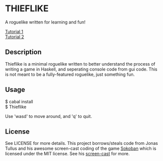 THIEFLIKE
=========

A roguelike written for learning and fun!

[Tutorial 1](http://jamiltron.com/2012/07/Code_Us_Some_Roguelike_in_Haskell.html)   
[Tutorial 2](http://jamiltron.com/2012/07/Code_Us_Some_Roguelike2.html)

Description
-----------

Thieflike is a minimal roguelike written to better understand the process
of writing a game in Haskell, and seperating console code from gui code. This is not meant to be a fully-featured 
roguelike, just something fun.


Usage
-----
$ cabal install    
$ Thieflike

Use 'wasd' to move around, and 'q' to quit.


License
-------

See LICENSE for more details. This project borrows/steals code from Jonas Tullus
and his awesome screen-cast coding of the game 
[Sokoban](https://github.com/jethr0/Sokoban) which is licensed
 under the MIT license. See his [screen-cast](http://www.youtube.com/watch?v=mtvoOIsN-GU&feature=youtu.be) for more.
